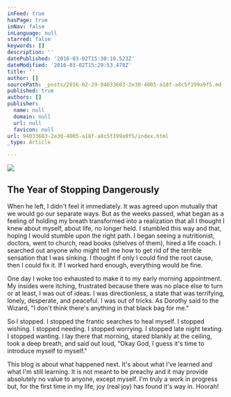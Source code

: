 ```yaml
---
inFeed: true
hasPage: true
inNav: false
inLanguage: null
starred: false
keywords: []
description: ''
datePublished: '2016-03-02T15:30:10.523Z'
dateModified: '2016-03-02T15:29:53.478Z'
title: ''
author: []
sourcePath: _posts/2016-02-29-94033603-2e30-4005-a18f-a8c5f199a9f5.md
published: true
authors: []
publisher:
  name: null
  domain: null
  url: null
  favicon: null
url: 94033603-2e30-4005-a18f-a8c5f199a9f5/index.html
_type: Article

---
```

![](https://the-grid-user-content.s3-us-west-2.amazonaws.com/5a5a0d24-cd15-436b-8449-5c19b2a5acf0.jpg)

## The Year of Stopping Dangerously

When he left, I didn't feel it immediately. It was agreed upon mutually that we would go our separate ways. But as the weeks passed, what began as a feeling of holding my breath transformed into a realization that all I thought I knew about myself, about life, no longer held. I stumbled this way and that, hoping I would stumble upon the right path. I began seeing a nutritionist, doctors, went to church, read books (shelves of them), hired a life coach.  I searched out anyone who might tell me how to get rid of the terrible sensation that I was sinking. I thought if only I could find the root cause, then I could fix it. If I worked hard enough, everything would be fine.

One day I woke too exhausted to make it to my early morning appointment.  My insides were itching, frustrated because there was no place else to turn or at least, I was out of ideas. I was directionless, a state that was terrifying, lonely, desperate, and peaceful. I was out of tricks.  As Dorothy said to the Wizard, "I don't think there's anything in that black bag for me."  

So I stopped. I stopped the frantic searches to heal myself. I stopped wishing. I stopped needing. I stopped worrying. I stopped late night texting. I stopped wanting. I lay there that morning, stared blankly at the ceiling, took a deep breath, and said out loud, "Okay God, I guess it's time to introduce myself to myself."

This blog is about what happened next.  It's about what I've learned and what I'm still learning.  It is not meant to be preachy and it may provide absolutely no value to anyone, except myself.   I'm truly a work in progress but, for the first time in my life, joy (real joy) has found it's way in. Hoorah!